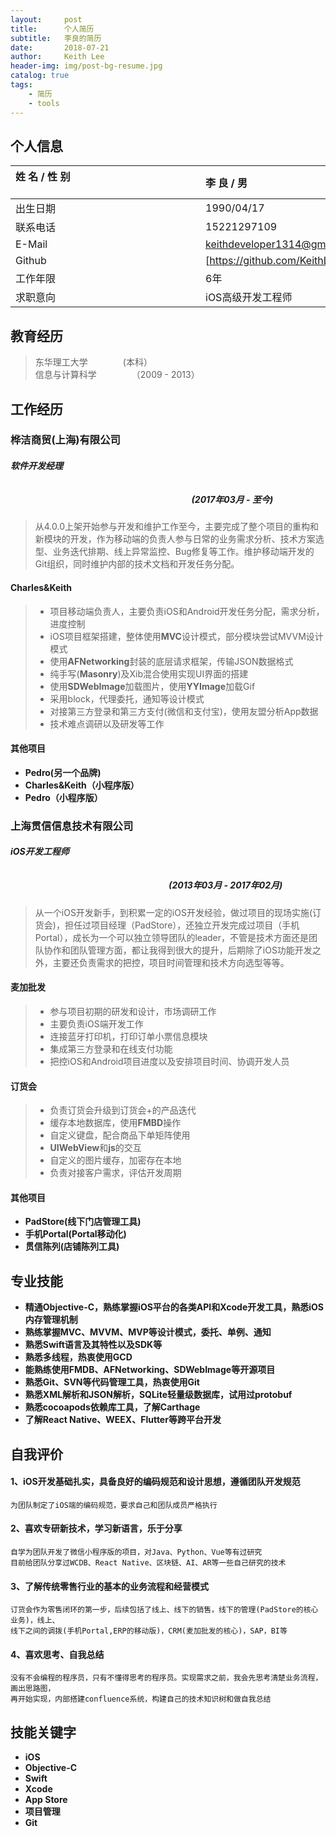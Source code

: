 ```yaml
---
layout:     post
title:      个人简历
subtitle:   李良的简历
date:       2018-07-21
author:     Keith Lee
header-img: img/post-bg-resume.jpg
catalog: true
tags:
    - 简历
    - tools
---
```


## 个人信息
|姓 名 / 性 别	     &emsp;&emsp;&emsp;&emsp;&emsp;&emsp;&emsp;&emsp;&emsp;&emsp;&emsp;&emsp;&emsp;&emsp;&emsp;&emsp;&emsp;&emsp;| 李 良 / 男 &emsp;&emsp;&emsp;&emsp;&emsp;|
|:--------     |:----------|
|出生日期     |1990/04/17|
|联系电话     |15221297109|
|E-Mail     |keithdeveloper1314@gmail.com&emsp;&emsp;&emsp;&emsp;&emsp;&emsp;&emsp;&emsp;&emsp;&emsp;&emsp;&emsp;&emsp;&emsp;&emsp;&emsp;&emsp;&emsp;&emsp;&emsp;&emsp;&emsp;&emsp;&emsp;&emsp;&emsp;&emsp;&emsp;&emsp;&emsp;&emsp;&emsp;&emsp;&emsp;&emsp;&emsp;&emsp;&emsp;&emsp;&emsp;|
|Github|[https://github.com/KeithLier](https://github.com/KeithLier)|
|工作年限     |6年|
|求职意向 |iOS高级开发工程师|
## 教育经历
> 东华理工大学&emsp;&emsp;&emsp;&emsp;(本科）	
> 信息与计算科学&emsp;&emsp;&emsp;&emsp;（2009 - 2013）

## 工作经历
### 桦洁商贸(上海)有限公司	
##### 软件开发经理		 &emsp;&emsp;&emsp;&emsp;&emsp;&emsp;&emsp;&emsp;&emsp;&emsp;&emsp;&emsp;&emsp;&emsp;&emsp;&emsp;&emsp;&emsp;&emsp;&emsp;&emsp;&emsp;&emsp;&emsp;&emsp;&emsp;&emsp;&emsp;&emsp;&emsp;&emsp;&emsp;&emsp;&emsp;&emsp;&emsp;&emsp;&emsp;&emsp;&emsp;&emsp;&emsp;&emsp;&emsp;&emsp;&emsp;&emsp;&emsp;&emsp;&emsp;&emsp;&emsp;&emsp;&emsp;&emsp;&emsp;&emsp;&emsp;&emsp;&emsp;&emsp;&emsp;&emsp;&emsp;&emsp;&emsp;&emsp;&emsp;&emsp;&emsp;&emsp;&emsp;&emsp;&emsp;&emsp;&emsp;&emsp;&emsp;&emsp;&emsp;&emsp;&emsp;&emsp;&emsp;&emsp;&emsp;&emsp;&nbsp;&nbsp;&nbsp;&nbsp;&nbsp;&nbsp;&nbsp;&nbsp;&nbsp;&nbsp;&nbsp;&nbsp;&nbsp;&nbsp;&nbsp;&nbsp;&nbsp;&nbsp;&nbsp;&nbsp;&nbsp;&nbsp;&nbsp;&nbsp;(2017年03月 - 至今)	
> 从4.0.0上架开始参与开发和维护工作至今，主要完成了整个项目的重构和新模块的开发，作为移动端的负责人参与日常的业务需求分析、技术方案选型、业务迭代排期、线上异常监控、Bug修复等工作。维护移动端开发的Git组织，同时维护内部的技术文档和开发任务分配。

#### Charles&Keith
>* 项目移动端负责人，主要负责iOS和Android开发任务分配，需求分析，进度控制
>* iOS项目框架搭建，整体使用**MVC**设计模式，部分模块尝试MVVM设计模式
>* 使用**AFNetworking**封装的底层请求框架，传输JSON数据格式
>* 纯手写(**Masonry**)及Xib混合使用实现UI界面的搭建
>* 使用**SDWebImage**加载图片，使用**YYImage**加载Gif
>* 采用block，代理委托，通知等设计模式
>* 对接第三方登录和第三方支付(微信和支付宝)，使用友盟分析App数据
>* 技术难点调研以及研发等工作

#### 其他项目
* **Pedro(另一个品牌)**
* **Charles&Keith（小程序版）**
* **Pedro（小程序版）**

### 上海贯信信息技术有限公司
 
##### iOS开发工程师		&emsp;&emsp;&emsp;&emsp;&emsp;&emsp;&emsp;&emsp;&emsp;&emsp;&emsp;&emsp;&emsp;&emsp;&emsp;&emsp;&emsp;&emsp;&emsp;&emsp;&emsp;&emsp;&emsp;&emsp;&emsp;&emsp;&emsp;&emsp;&emsp;&emsp;&emsp;&emsp;&emsp;&emsp;&emsp;&emsp;&emsp;&emsp;&emsp;&emsp;&emsp;&emsp;&emsp;&emsp;&emsp;&emsp;&emsp;&emsp;&emsp;&emsp;&emsp;&emsp;&emsp;&emsp;&emsp;&emsp;&emsp;&emsp;&emsp;&emsp;&emsp;&emsp;&emsp;&emsp;&emsp;&emsp;&emsp;&emsp;&emsp;&emsp;&emsp;&emsp;&emsp;&emsp;&emsp;&emsp;&emsp;&emsp;&emsp;&emsp;&emsp;&emsp;&emsp;&emsp;&emsp;&emsp;&emsp;&nbsp;&nbsp;&nbsp;&nbsp;&nbsp;&nbsp;&nbsp;&nbsp;&nbsp;&nbsp;&nbsp;&nbsp;&nbsp;(2013年03月 - 2017年02月)	
> 从一个iOS开发新手，到积累一定的iOS开发经验，做过项目的现场实施(订货会)，担任过项目经理（PadStore），还独立开发完成过项目（手机Portal），成长为一个可以独立领导团队的leader，不管是技术方面还是团队协作和团队管理方面，都让我得到很大的提升，后期除了iOS功能开发之外，主要还负责需求的把控，项目时间管理和技术方向选型等等。			

#### 麦加批发
>* 参与项目初期的研发和设计，市场调研工作
>* 主要负责iOS端开发工作
>* 连接蓝牙打印机，打印订单小票信息模块
>* 集成第三方登录和在线支付功能
>* 把控iOS和Android项目进度以及安排项目时间、协调开发人员

#### 订货会
>* 负责订货会升级到订货会+的产品迭代
>* 缓存本地数据库，使用**FMBD**操作
>* 自定义键盘，配合商品下单矩阵使用
>* **UIWebView**和**js**的交互
>* 自定义的图片缓存，加密存在本地
>* 负责对接客户需求，评估开发周期

#### 其他项目
* **PadStore(线下门店管理工具)**
* **手机Portal(Portal移动化)**
* **贯信陈列(店铺陈列工具)**

## 专业技能

* **精通Objective-C，熟练掌握iOS平台的各类API和Xcode开发工具，熟悉iOS内存管理机制**
* **熟练掌握MVC、MVVM、MVP等设计模式，委托、单例、通知**
* **熟悉Swift语言及其特性以及SDK等**
* **熟悉多线程，热衷使用GCD**
* **能熟练使用FMDB、AFNetworking、SDWebImage等开源项目**
* **熟悉Git、SVN等代码管理工具，热衷使用Git**
* **熟悉XML解析和JSON解析，SQLite轻量级数据库，试用过protobuf**
* **熟悉cocoapods依赖库工具，了解Carthage**
* **了解React Native、WEEX、Flutter等跨平台开发**

## 自我评价

#### 1、iOS开发基础扎实，具备良好的编码规范和设计思想，遵循团队开发规范
	为团队制定了iOS端的编码规范，要求自己和团队成员严格执行
#### 2、喜欢专研新技术，学习新语言，乐于分享
	自学为团队开发了微信小程序版的项目，对Java、Python、Vue等有过研究
	目前给团队分享过WCDB、React Native、区块链、AI、AR等一些自己研究的技术
#### 3、了解传统零售行业的基本的业务流程和经营模式
	订货会作为零售闭环的第一步，后续包括了线上、线下的销售，线下的管理(PadStore的核心业务)，线上、
	线下之间的调拨(手机Portal,ERP的移动版)，CRM(麦加批发的核心)，SAP，BI等
#### 4、喜欢思考、自我总结
	没有不会编程的程序员，只有不懂得思考的程序员。实现需求之前，我会先思考清楚业务流程，画出思路图，
	再开始实现，内部搭建confluence系统，构建自己的技术知识树和做自我总结
	
## 技能关键字

* **iOS**				
* **Objective-C**		
* **Swift**			
* **Xcode**		
* **App Store**			
* **项目管理**		
* **Git**		
